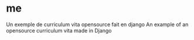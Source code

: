# me
Un exemple de curriculum vita opensource fait en django 
An example of an opensource curriculum vita made in Django
